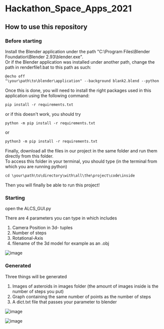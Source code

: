 # Hackathon_Space_Apps_2021

## How to use this repository

### Before starting
Install the Blender application under the path "C:\Program Files\Blender Foundation\Blender 2.93\blender.exe".
<br>
Or if the Blender application was installed under another path, change the path in renderfile1.bat to this path as such:
``` txt
@echo off
"\your\path\to\blender\application" --background blank2.blend --python "BlenderAsteroid2.py" 
```
Once this is done, you will need to install the right packages used in this application using the following command: 

``` txt
pip install -r requirements.txt
```
or if this doesn't work, you should try 
``` txt
python -m pip install -r requirements.txt
```
or 
``` txt
python3 -m pip install -r requirements.txt
```

Finally, download all the files in our project in the same folder and run them directly from this folder. 
<br> 
To access this folder in your terminal, you should type (in the terminal from which you are running python)
``` txt
cd \your\path\to\directory\with\all\the\project\code\inside
```
Then you will finally be able to run this project!

### Starting

open the ALCS_GUI.py

There are 4 parameters you can type in which includes
1) Camera Position in 3d- tuples
2) Number of steps
3) Rotational-Axis
4) filename of the 3d model for example as an .obj

![image](https://user-images.githubusercontent.com/90444327/135748240-e270f0b2-a323-4148-9fb4-e649ed668eb5.png)

### Generated

Three things will be generated 
1) Images of asteroids in images folder (the amount of images inside is the number of steps you put)
2) Graph containing the same number of points as the number of steps
3) A dict.txt file that passes your parameter to blender

![image](https://user-images.githubusercontent.com/90444327/135749124-7cc960b4-68de-4020-9ef8-3f4982628d0b.png)

![image](https://user-images.githubusercontent.com/90444327/135749221-505622e5-6ff8-455c-bae7-1f6628cc9b20.png)


